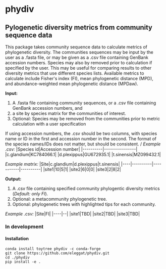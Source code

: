 # phydiv
## Pylogenetic diversity metrics from community sequence data
This package takes community sequence data to calculate metrics of phylogenetic diversity. The communities sequences may be input by the user as a .fasta file, or may be given as a .csv file containing GenBank accession numbers. Species may also by removed prior to calculation if specified by the user. This may be useful for comparing results to other diversity metrics that use different species lists. Available metrics to calculate include Fisher's index (FI), mean phylogenetic distance (MPD), and abundance-weighted mean phylogenetic distance (MPDaw).

**Input:**
1. A .fasta file containing community sequences, or a .csv file containing GenBank accession numbers, and
2. a site by species matrix for the communities of interest.
3. Optional: Species may be removed from the communities prior to metric calculation with a user specification

If using accession numbers, the .csv should be two columns, with species name or ID in the first and accession number in the second. The format of the species names/IDs does not matter, but should be consistent.
/
*Example .csv:*
|Species id|Accession number|
|----------|----------------|
|c.glandium|KC784066.1|
|d.plexippus|GU672935.1|
|t.sinensis|MZ099432.1|

*Example matrix:*
|Site|c.glandium|d.plexippus|t.sinensis|
|----|----------|-----------|----------|
|site1|10|5|1|
|site2|6|0|0|
|site3|2|8|2|


**Output:** 
1. A .csv file containing specified community phylogentic diversity metrics (*Default: only FI*).
2. Optional: a metacommunity phylogenetic tree.
3. Optional: phylogenetic trees with highlighted tips for each community.


*Example .csv:*
|Site|FI|
|----|--|
|site1|TBD|
|site2|TBD|
|site3|TBD|


### In development

#### Installation
```
conda install toytree phydiv -c conda-forge
git clone https://github.com/eleggat/phydiv.git
cd ./phydiv
pip install -e .
```





